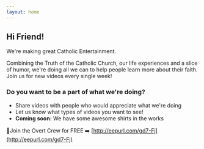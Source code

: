 ```yaml
---
layout: home
---
```


## Hi Friend!

We're making great Catholic Entertainment.

Combining the Truth of the Catholic Church, our life experiences and a slice of humor, we're doing all we can to help people learn more about their faith. Join us for new videos every single week!

### Do you want to be a part of what we're doing?
- Share videos with people who would appreciate what we're doing
- Let us know what types of videos you want to see!
- <strong>Coming soon:</strong> We have some awesome shirts in the works

🔴Join the Overt Crew for FREE ➡️ [http://eepurl.com/gd7-Fj](http://eepurl.com/gd7-Fj)
